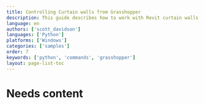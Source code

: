 ```yaml
---
title: Controlling Curtain walls from Grasshopper
description: This guide describes how to work with Revit curtain walls.
language: en
authors: ['scott_davidson']
languages: ['Python']
platforms: ['Windows']
categories: ['samples']
order: 7
keywords: ['python', 'commands', 'grasshopper']
layout: page-list-toc
---
```


# Needs content